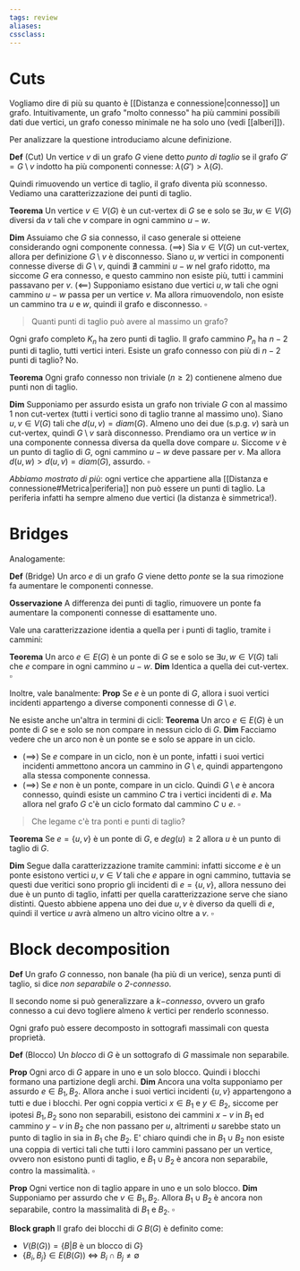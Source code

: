 ```yaml
---
tags: review
aliases:
cssclass:
---
```

 
# Cuts

Vogliamo dire di più su quanto è [[Distanza e connessione|connesso]] un grafo. Intuitivamente, un grafo "molto connesso" ha più cammini possibili dati due vertici, un grafo conesso minimale ne ha solo uno (vedi [[alberi]]). 

Per analizzare la questione introduciamo alcune definizione.

**Def** (Cut) Un vertice $v$ di un grafo $G$ viene detto _punto di taglio_ se il grafo $G' = G\setminus v$ indotto ha più componenti connesse: $\lambda(G') > \lambda(G)$. 

Quindi rimuovendo un vertice di taglio, il grafo diventa più sconnesso. 
Vediamo una caratterizzazione dei punti di taglio.

**Teorema** Un vertice $v \in V(G)$ è un cut-vertex di $G$ se e solo se $\exists u,w \in V(G)$  diversi da $v$ tali che $v$ compare in ogni cammino $u-w$.

**Dim** Assuiamo che $G$ sia connesso, il caso generale si otteiene considerando ogni componente connessa. 
$(\implies)$ Sia $v \in V(G)$ un cut-vertex, allora per definizione $G \setminus v$ è disconnesso. Siano $u,w$ vertici in componenti connesse diverse di $G\setminus v$, quindi $\nexists$ cammini $u-w$ nel grafo ridotto, ma siccome $G$ era connesso, e questo cammino non esiste più, tutti i cammini passavano per $v$.
$(\impliedby)$ Supponiamo esistano due vertici $u,w$ tali che ogni cammino $u-w$ passa per un vertice $v$. Ma allora rimuovendolo, non esiste un cammino tra $u$ e $w$, quindi il grafo e disconnesso. $\square$ 

>Quanti punti di taglio può avere al massimo un grafo?

Ogni grafo completo $K_n$ ha zero punti di taglio. 
Il grafo cammino $P_n$ ha $n-2$ punti di taglio, tutti vertici interi.
Esiste un grafo connesso con più di $n-2$ punti di taglio? No.

**Teorema** Ogni grafo connesso non triviale ($n\geq 2$) contienene almeno due punti non di taglio.

**Dim** Supponiamo per assurdo esista un grafo non triviale $G$ con al massimo $1$ non cut-vertex (tutti i vertici sono di taglio tranne al massimo uno). Siano $u,v \in V(G)$ tali che $d(u,v)=diam(G)$. Almeno uno dei due (s.p.g. $v$) sarà un cut-vertex, quindi $G\setminus v$ sarà disconnesso. Prendiamo ora un vertice $w$ in una componente connessa diversa da quella dove compare $u$. Siccome $v$ è un punto di taglio di $G$, ogni cammino $u-w$ deve passare per $v$. Ma allora 
$d(u,w) > d(u,v) = diam(G)$, assurdo. $\square$

_Abbiamo mostrato di più_: ogni vertice che appartiene alla [[Distanza e connessione#Metrica|periferia]] non può essere un punti di taglio. La periferia infatti ha sempre almeno due vertici (la distanza è simmetrica!).


# Bridges

Analogamente:

**Def** (Bridge) Un arco $e$ di un grafo $G$ viene detto _ponte_ se la sua rimozione fa aumentare le componenti connesse.

**Osservazione** A differenza dei punti di taglio, rimuovere un ponte fa aumentare la componenti connesse di esattamente uno.

Vale una caratterizzazione identia a quella per i punti di taglio, tramite i cammini:

**Teorema** Un arco $e \in E(G)$ è un ponte di $G$ se e solo se $\exists u,w \in V(G)$ tali che $e$ compare in ogni cammino $u-w$.
**Dim** Identica a quella dei cut-vertex. $\square$

Inoltre, vale banalmente:
**Prop** Se $e$ è un ponte di $G$, allora i suoi vertici incidenti appartengo a diverse componenti connesse di $G\setminus e$.

Ne esiste anche un'altra in termini di cicli:
**Teorema** Un arco $e \in E(G)$ è un ponte di $G$ se e solo se non compare in nessun ciclo di $G$.
**Dim** Facciamo vedere che un arco non è un ponte se e solo se appare in un ciclo.
- $(\implies)$ Se $e$ compare in un ciclo, non è un ponte, infatti i suoi vertici incidenti ammettono ancora un cammino in $G\setminus e$, quindi appartengono alla stessa componente connessa.
- ($\implies$) Se $e$ non è un ponte, compare in un ciclo. Quindi $G \setminus e$ è ancora connesso, quindi esiste un cammino $C$ tra i vertici incidenti di $e$. Ma allora nel grafo $G$ c'è un ciclo formato dal cammino $C \cup {e}$. $\square$

> Che legame c'è tra ponti e punti di taglio? 

**Teorema** Se $e = \{u,v\}$ è un ponte di $G$, e $deg(u)\geq 2$ allora $u$ è un punto di taglio di $G$.

**Dim** Segue dalla caratterizzazione tramite cammini: infatti siccome $e$ è un ponte esistono vertici $u,v \in V$ tali che $e$ appare in ogni cammino, tuttavia se questi due veritici sono proprio gli incidenti di $e = \{u,v\}$, allora nessuno dei due è un punto di taglio, infatti per quella caratterizzazione serve che siano distinti. Questo abbiene appena uno dei due $u,v$ è diverso da quelli di $e$, quindi il vertice $u$ avrà almeno un altro vicino oltre a $v$. $\square$



# Block decomposition

**Def** Un grafo $G$ connesso, non banale (ha più di un verice), senza punti di taglio, si dice _non separabile_ o _2-connesso_.

Il secondo nome si può generalizzare a $k-$_connesso_, ovvero un grafo connesso a cui devo togliere almeno $k$ vertici per renderlo sconnesso. 

Ogni grafo può essere decomposto in sottografi massimali con questa proprietà.

**Def** (Blocco) Un _blocco_ di $G$ è un sottografo di $G$ massimale non separabile.

**Prop** Ogni arco di $G$ appare in uno e un solo blocco. Quindi i blocchi formano una partizione degli archi. 
**Dim**  Ancora una volta supponiamo per assurdo $e \in B_1,B_2$. Allora anche i suoi vertici incidenti $\{u,v\}$ appartengono a tutti e due i blocchi. 
Per ogni coppia vertici $x \in B_1$ e $y \in B_2$, siccome per ipotesi $B_1,B_2$ sono non separabili, esistono dei cammini $x-v$ in $B_1$ ed cammino $y-v$ in $B_2$ che non passano per $u$, altrimenti $u$ sarebbe stato un punto di taglio in sia in $B_1$ che $B_2$.
E' chiaro quindi che in $B_1\cup B_2$ non esiste una coppia di vertici tali che tutti i loro cammini passano per un vertice, ovvero non esistono punti di taglio, e $B_1 \cup B_2$ è ancora non separabile, contro la massimalità. $\square$

**Prop** Ogni vertice non di taglio appare in uno e un solo blocco. 
**Dim**  Supponiamo per assurdo che $v \in B_1,B_2$. Allora $B_1 \cup B_2$ è ancora non separabile, contro la massimalità di $B_1$ e $B_2$. $\square$ 

**Block graph** Il grafo dei blocchi di $G$ $B(G)$ è definito come:
- $V(B(G)) = \{B | B \text{ è un blocco di } G\}$
- $\{B_i,B_j\} \in E(B(G))$ $\iff$ $B_i \cap B_j \neq \emptyset$ 
